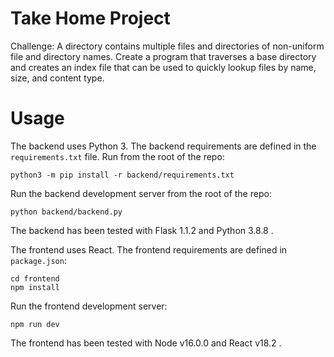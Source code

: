 # Take Home Project

Challenge: A directory contains multiple files and directories of non-uniform file and directory names. Create a program that traverses a base directory and creates an index file that can be used to quickly lookup files by name, size, and content type.

# Usage

The backend uses Python 3. The backend requirements are defined in the `requirements.txt` file. Run from the root of the repo:
```
python3 -m pip install -r backend/requirements.txt
```

Run the backend development server from the root of the repo:
```
python backend/backend.py
```
The backend has been tested with Flask 1.1.2 and Python 3.8.8 .


The frontend uses React. The frontend requirements are defined in `package.json`:

```
cd frontend
npm install
```

Run the frontend development server:
```
npm run dev
```

The frontend has been tested with Node v16.0.0 and React v18.2 .